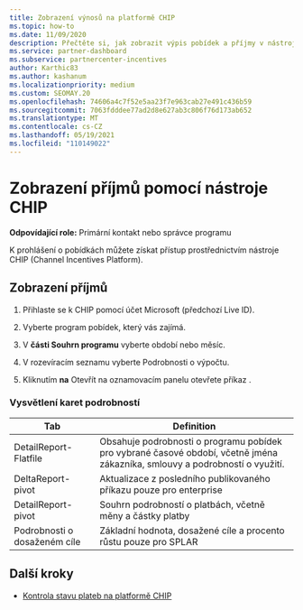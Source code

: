 ```yaml
---
title: Zobrazení výnosů na platformě CHIP
ms.topic: how-to
ms.date: 11/09/2020
description: Přečtěte si, jak zobrazit výpis pobídek a příjmy v nástroji CHIP (Channel Incentives Platform).
ms.service: partner-dashboard
ms.subservice: partnercenter-incentives
author: Karthic83
ms.author: kashanum
ms.localizationpriority: medium
ms.custom: SEOMAY.20
ms.openlocfilehash: 74606a4c7f52e5aa23f7e963cab27e491c436b59
ms.sourcegitcommit: 7063fdddee77ad2d8e627ab3c806f76d173ab652
ms.translationtype: MT
ms.contentlocale: cs-CZ
ms.lasthandoff: 05/19/2021
ms.locfileid: "110149022"
---
```

# <a name="view-earnings-using-the-chip-tool"></a>Zobrazení příjmů pomocí nástroje CHIP

**Odpovídající role:** Primární kontakt nebo správce programu

K prohlášení o pobídkách můžete získat přístup prostřednictvím nástroje CHIP (Channel Incentives Platform).

## <a name="view-earnings"></a>Zobrazení příjmů

1. Přihlaste se k CHIP pomocí účet Microsoft (předchozí Live ID).

2. Vyberte program pobídek, který vás zajímá.

3. V **části Souhrn programu** vyberte období nebo měsíc. 
1. V rozevíracím seznamu vyberte Podrobnosti o výpočtu.
1.  Kliknutím **na** Otevřít na oznamovacím panelu otevřete příkaz .

### <a name="explanation-of-details-tabs"></a>Vysvětlení karet podrobností

|**Tab**|**Definition**|
|-------------|--------------------------|
|DetailReport-Flatfile|Obsahuje podrobnosti o programu pobídek pro vybrané časové období, včetně jména zákazníka, smlouvy a podrobností o využití.|
|DeltaReport-pivot|Aktualizace z posledního publikovaného příkazu pouze pro enterprise|
|DetailReport-pivot|Souhrn podrobností o platbách, včetně měny a částky platby|
|Podrobnosti o dosaženém cíle|Základní hodnota, dosažené cíle a procento růstu pouze pro SPLAR|

## <a name="next-steps"></a>Další kroky

- [Kontrola stavu plateb na platformě CHIP](chip-payment-status.md)